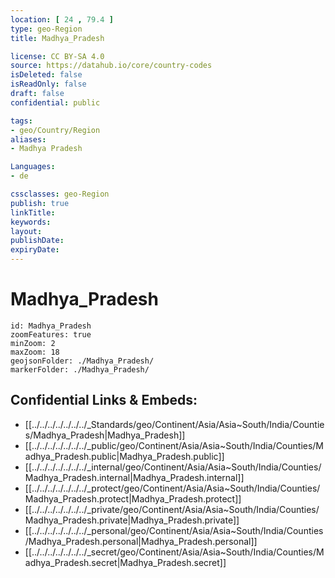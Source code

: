 ```yaml
---
location: [ 24 , 79.4 ] 
type: geo-Region
title: Madhya_Pradesh

license: CC BY-SA 4.0
source: https://datahub.io/core/country-codes
isDeleted: false
isReadOnly: false
draft: false
confidential: public

tags:
- geo/Country/Region
aliases:
- Madhya Pradesh

Languages:
- de

cssclasses: geo-Region
publish: true
linkTitle: 
keywords: 
layout: 
publishDate: 
expiryDate: 
---
```


# Madhya_Pradesh

```leaflet
id: Madhya_Pradesh
zoomFeatures: true 
minZoom: 2 
maxZoom: 18
geojsonFolder: ./Madhya_Pradesh/
markerFolder: ./Madhya_Pradesh/
```


## Confidential Links & Embeds: 
- [[../../../../../../../_Standards/geo/Continent/Asia/Asia~South/India/Counties/Madhya_Pradesh|Madhya_Pradesh]] 
- [[../../../../../../../_public/geo/Continent/Asia/Asia~South/India/Counties/Madhya_Pradesh.public|Madhya_Pradesh.public]] 
- [[../../../../../../../_internal/geo/Continent/Asia/Asia~South/India/Counties/Madhya_Pradesh.internal|Madhya_Pradesh.internal]] 
- [[../../../../../../../_protect/geo/Continent/Asia/Asia~South/India/Counties/Madhya_Pradesh.protect|Madhya_Pradesh.protect]] 
- [[../../../../../../../_private/geo/Continent/Asia/Asia~South/India/Counties/Madhya_Pradesh.private|Madhya_Pradesh.private]] 
- [[../../../../../../../_personal/geo/Continent/Asia/Asia~South/India/Counties/Madhya_Pradesh.personal|Madhya_Pradesh.personal]] 
- [[../../../../../../../_secret/geo/Continent/Asia/Asia~South/India/Counties/Madhya_Pradesh.secret|Madhya_Pradesh.secret]] 

